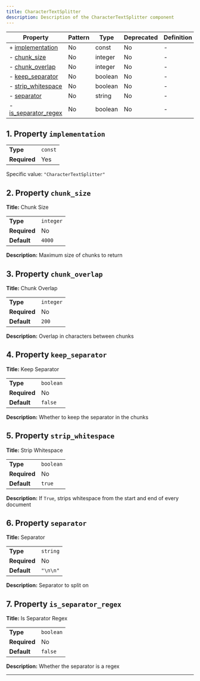 ```yaml
---
title: CharacterTextSplitter
description: Description of the CharacterTextSplitter component
---
```


| Property                                     | Pattern | Type    | Deprecated | Definition | Title/Description  |
| -------------------------------------------- | ------- | ------- | ---------- | ---------- | ------------------ |
| + [implementation](#implementation )         | No      | const   | No         | -          | -                  |
| - [chunk_size](#chunk_size )                 | No      | integer | No         | -          | Chunk Size         |
| - [chunk_overlap](#chunk_overlap )           | No      | integer | No         | -          | Chunk Overlap      |
| - [keep_separator](#keep_separator )         | No      | boolean | No         | -          | Keep Separator     |
| - [strip_whitespace](#strip_whitespace )     | No      | boolean | No         | -          | Strip Whitespace   |
| - [separator](#separator )                   | No      | string  | No         | -          | Separator          |
| - [is_separator_regex](#is_separator_regex ) | No      | boolean | No         | -          | Is Separator Regex |

## <a name="implementation"></a>1. Property `implementation`

|              |         |
| ------------ | ------- |
| **Type**     | `const` |
| **Required** | Yes     |

Specific value: `"CharacterTextSplitter"`

## <a name="chunk_size"></a>2. Property `chunk_size`

**Title:** Chunk Size

|              |           |
| ------------ | --------- |
| **Type**     | `integer` |
| **Required** | No        |
| **Default**  | `4000`    |

**Description:** Maximum size of chunks to return

## <a name="chunk_overlap"></a>3. Property `chunk_overlap`

**Title:** Chunk Overlap

|              |           |
| ------------ | --------- |
| **Type**     | `integer` |
| **Required** | No        |
| **Default**  | `200`     |

**Description:** Overlap in characters between chunks

## <a name="keep_separator"></a>4. Property `keep_separator`

**Title:** Keep Separator

|              |           |
| ------------ | --------- |
| **Type**     | `boolean` |
| **Required** | No        |
| **Default**  | `false`   |

**Description:** Whether to keep the separator in the chunks

## <a name="strip_whitespace"></a>5. Property `strip_whitespace`

**Title:** Strip Whitespace

|              |           |
| ------------ | --------- |
| **Type**     | `boolean` |
| **Required** | No        |
| **Default**  | `true`    |

**Description:** If `True`, strips whitespace from the start and end of every document

## <a name="separator"></a>6. Property `separator`

**Title:** Separator

|              |          |
| ------------ | -------- |
| **Type**     | `string` |
| **Required** | No       |
| **Default**  | `"\n\n"` |

**Description:** Separator to split on

## <a name="is_separator_regex"></a>7. Property `is_separator_regex`

**Title:** Is Separator Regex

|              |           |
| ------------ | --------- |
| **Type**     | `boolean` |
| **Required** | No        |
| **Default**  | `false`   |

**Description:** Whether the separator is a regex

----------------------------------------------------------------------------------------------------------------------------
